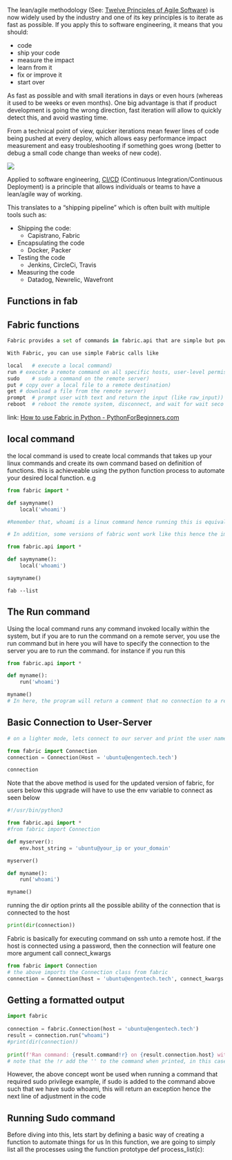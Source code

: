 The lean/agile methodology (See: [Twelve Principles of Agile Software](https://intranet.alxswe.com/rltoken/nAIKs38-2F3SWHulrmAZ8g "Twelve Principles of Agile Software")) is now widely used by the industry and one of its key principles is to iterate as fast as possible. If you apply this to software engineering, it means that you should:

- code
- ship your code
- measure the impact
- learn from it
- fix or improve it
- start over

As fast as possible and with small iterations in days or even hours (whereas it used to be weeks or even months). One big advantage is that if product development is going the wrong direction, fast iteration will allow to quickly detect this, and avoid wasting time.

From a technical point of view, quicker iterations mean fewer lines of code being pushed at every deploy, which allows easy performance impact measurement and easy troubleshooting if something goes wrong (better to debug a small code change than weeks of new code).

![](https://s3.amazonaws.com/alx-intranet.hbtn.io/uploads/medias/2020/9/75dbe73200b7537f462b0dd81ad010b7840436d8.png?X-Amz-Algorithm=AWS4-HMAC-SHA256&X-Amz-Credential=AKIARDDGGGOUSBVO6H7D%2F20230705%2Fus-east-1%2Fs3%2Faws4_request&X-Amz-Date=20230705T113059Z&X-Amz-Expires=86400&X-Amz-SignedHeaders=host&X-Amz-Signature=8fdfb3f1aff140c0a0d0d8f3014708f7cf63dd93ff1ded2e9c02eb11dcdab3a1)

Applied to software engineering, [CI/CD](https://intranet.alxswe.com/rltoken/3UPNbDpVhYUm9KhQNkitjw "CI/CD") (Continuous Integration/Continuous Deployment) is a principle that allows individuals or teams to have a lean/agile way of working.

This translates to a “shipping pipeline” which is often built with multiple tools such as:

- Shipping the code:
    - Capistrano, Fabric
- Encapsulating the code
    - Docker, Packer
- Testing the code
    - Jenkins, CircleCi, Travis
- Measuring the code
    - Datadog, Newrelic, Wavefront


## Functions in fab
## Fabric functions

```python
Fabric provides a set of commands in fabric.api that are simple but powerful.

With Fabric, you can use simple Fabric calls like
```

```python
local	# execute a local command)
run	# execute a remote command on all specific hosts, user-level permissions)
sudo	# sudo a command on the remote server)
put	# copy over a local file to a remote destination)
get	# download a file from the remote server)
prompt	# prompt user with text and return the input (like raw_input))
reboot	# reboot the remote system, disconnect, and wait for wait seco
```
link: [How to use Fabric in Python - PythonForBeginners.com](https://www.pythonforbeginners.com/systems-programming/how-to-use-fabric-in-python)

## local command

the local command is used to create local commands that takes up your linux commands and create its own command based on definition of functions. this is achieveable using the python function process to automate your desired local function. e.g
```python
from fabric import *

def saymyname()
	local('whoami')

#Remember that, whoami is a linux command hence running this is equivalent to utilizing the command whoami on the stdout. however you can list the command available, or the commands you created using the command line below. 

# In addition, some versions of fabric wont work like this hence the importation should include api so we have

from fabric.api import *

def saymyname():
	local('whoami')

saymyname()

```
```linux
fab --list
```

## The Run command
Using the local command runs any command invoked locally within the system, but if you are to run the command on a remote server, you use the run command but in here you will have to specify the connection to the server you are to run the command. for instance if you run this
```python
from fabric.api import *

def myname():
	run('whoami')

myname()
# In here, the program will return a comment that no connection to a remote host was made, hence we may need to make the connections first
```

## Basic Connection to User-Server
```python
# on a lighter mode, lets connect to our server and print the user name 

from fabric import Connection
connection = Connection(Host = 'ubuntu@engentech.tech')

connection
```

Note that the above method is used for the updated version of fabric, for users below this upgrade will have to use the env variable to connect as seen below
```python
#!/usr/bin/python3

from fabric.api import *
#from fabric import Connection

def myserver():
    env.host_string = 'ubuntu@your_ip or your_domain'

myserver()

def myname():
    run('whoami')

myname()
```

running the dir option prints all the possible ability of the connection  that is connected to the host 
```python 
print(dir(connection))
```

Fabric is basically for executing command on ssh unto a remote host. if the host is connected using a password, then the connection will feature one more argument call connect_kwargs
```python
from fabric import Connection
# the above imports the Connection class from fabric
connection = Connection(host = 'ubuntu@engentech.tech', connect_kwargs = {'password': "mypassword"})
```

## Getting a formatted output
```python
import fabric  
  
connection = fabric.Connection(host = 'ubuntu@engentech.tech')  
result = connection.run("whoami")  
#print(dir(connection))  
  
print(f'Ran command: {result.command!r} on {result.connection.host} with'f'result: {result.stdout}')
# note that the !r add the '' to the command when printed, in this case, the whoami linux command will be printed to the screen with a '' surrounding it
```

However, the above concept wont be used when running a command that required sudo privilege example, if sudo is added to the command above such that we have sudo whoami, this will return an exception hence the next line of adjustment in the code

## Running Sudo command 
Before diving into this, lets start by defining a basic way of creating a function to automate things for us
In this function, we are going to simply list all the processes using the function prototype def process_list(c):
```python

```